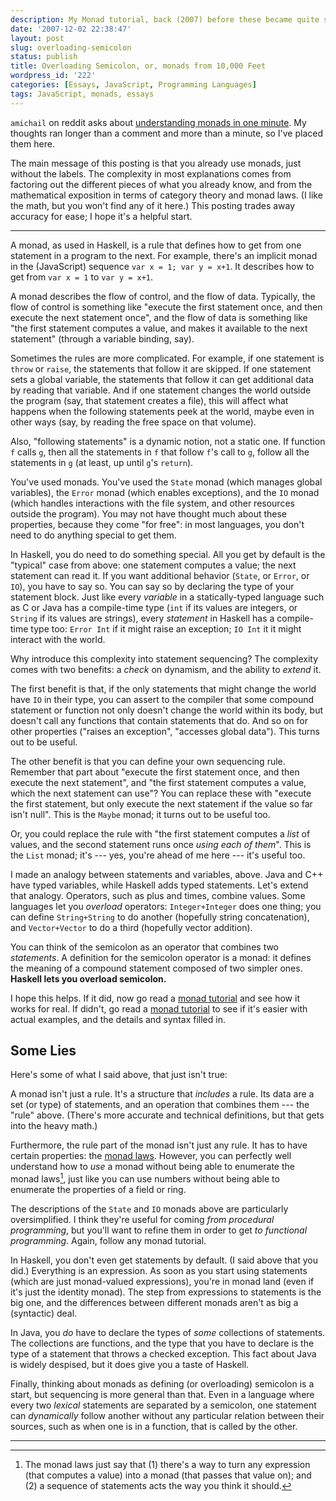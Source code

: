```yaml
---
description: My Monad tutorial, back (2007) before these became quite so much a thing
date: '2007-12-02 22:38:47'
layout: post
slug: overloading-semicolon
status: publish
title: Overloading Semicolon, or, monads from 10,000 Feet
wordpress_id: '222'
categories: [Essays, JavaScript, Programming Languages]
tags: JavaScript, monads, essays
---
```


`amichail` on reddit asks about [understanding monads in one minute](http://programming.reddit.com/info/61ydi/comments/).   My thoughts ran longer than a comment and more than a minute, so I've placed them here.

<!-- more -->

The main message of this posting is that you already use monads, just without the labels.  The complexity in most explanations comes from factoring out the different pieces of what you already know, and from the mathematical exposition in terms of category theory and monad laws.  (I like the math, but you won't find any of it here.) This posting trades away accuracy for ease; I hope it's a helpful start.

---

A monad, as used in Haskell, is a rule that defines how to get from one statement in a program to the next.  For example, there's an implicit monad in the (JavaScript) sequence `var x = 1; var y = x+1`.  It describes how to get from `var x = 1` to `var y = x+1`.

A monad describes the flow of control, and the flow of data.  Typically, the flow of control is something like "execute the first statement once, and then execute the next statement once", and the flow of data is something like "the first statement computes a value, and makes it available to the next statement" (through a variable binding, say).

Sometimes the rules are more complicated.  For example, if one statement is `throw` or `raise`, the statements that follow it are skipped.  If one statement sets a global variable, the statements that follow it can get additional data by reading that variable.  And if one statement changes the world outside the program (say, that statement creates a file), this will affect what happens when the following statements peek at the world, maybe even in other ways (say, by reading the free space on that volume).

Also, "following statements" is a dynamic notion, not a static one.  If function `f` calls `g`, then all the statements in `f` that follow `f`'s call to `g`, follow all the statements in `g` (at least, up until `g`'s `return`).

You've used monads.  You've used the `State` monad (which manages global variables), the `Error` monad (which enables exceptions), and the `IO` monad (which handles interactions with the file system, and other resources outside the program).  You may not have thought much about these properties, because they come "for free": in most languages, you don't need to do anything special to get them.

In Haskell, you do need to do something special.  All you get by default is the "typical" case from above: one statement computes a value; the next statement can read it.  If you want additional behavior (`State`, or `Error`, or `IO`), you have to say so.  You can say so by declaring the type of your statement block.  Just like every _variable_ in a statically-typed language such as C or Java has a compile-time type (`int` if its values are integers, or `String` if its values are strings), every _statement_ in Haskell has a compile-time type too:  `Error Int` if it might raise an exception; `IO Int` it it might interact with the world.

Why introduce this complexity into statement sequencing?  The complexity comes with two benefits: a _check_ on dynamism, and the ability to _extend_ it.

The first benefit is that, if the only statements that might change the world have `IO` in their type, you can assert to the compiler that some compound statement or function not only doesn't change the world within its body, but doesn't call any functions that contain statements that do.  And so on for other properties ("raises an exception", "accesses global data"). This turns out to be useful.

The other benefit is that you can define your own sequencing rule.  Remember that part about "execute the first statement once, and then execute the next statement", and "the first statement computes a value, which the next statement can use"?  You can replace these with "execute the first statement, but only execute the next statement if the value so far isn't null".  This is the `Maybe` monad; it turns out to be useful too.

Or, you could replace the rule with "the first statement computes a *list* of values, and the second statement runs once *using each of them*".  This is the `List` monad; it's --- yes, you're ahead of me here --- it's useful too.

I made an analogy between statements and variables, above. Java and C++ have typed variables, while Haskell adds typed statements.  Let's extend that analogy.  Operators, such as plus and times, combine values.  Some languages let you _overload_ operators: `Integer+Integer` does one thing; you can define `String+String` to do another (hopefully string concatenation), and `Vector+Vector` to do a third (hopefully vector addition).

You can think of the semicolon as an operator that combines two _statements_.  A definition for the semicolon operator is a monad: it defines the meaning of a compound statement composed of two simpler ones.  **Haskell lets you overload semicolon.**

I hope this helps.  If it did, now go read a [monad tutorial](http://www.google.com/search?q=monad+tutorial) and see how it works for real.  If didn't, go read a [monad tutorial](http://www.google.com/search?q=monad+tutorial) to see if it's easier with actual examples, and the details and syntax filled in.

## Some Lies

Here's some of what I said above, that just isn't true:

A monad isn't just a rule.  It's a structure that *includes* a rule.  Its data are a set (or type) of statements, and an operation that combines them --- the "rule" above.  (There's more accurate and technical definitions, but that gets into the heavy math.)

Furthermore, the rule part of the monad isn't just any rule.  It has to have certain properties: the [monad laws](http://www.google.com/search?q=monad+laws).  However, you can perfectly well understand how to *use* a monad without being able to enumerate the monad laws[^1], just like you can use numbers without being able to enumerate the properties of a field or ring.

The descriptions of the `State` and `IO` monads above are particularly oversimplified.  I think they're useful for coming *from* *procedural programming*, but you'll want to refine them in order to get *to functional programming*.  Again, follow any monad tutorial.

In Haskell, you don't even get statements by default.  (I said above that you did.)  Everything is an expression.  As soon as you start using statements (which are just monad-valued expressions), you're in monad land (even if it's just the identity monad).  The step from expressions to statements is the big one, and the differences between different monads aren't as big a (syntactic) deal.

In Java, you _do_ have to declare the types of _some_ collections of statements.  The collections are functions, and the type that you have to declare is the type of a statement that throws a checked exception.  This fact about Java is widely despised, but it does give you a taste of Haskell.

Finally, thinking about monads as defining (or overloading) semicolon is a start, but sequencing is more general than that.  Even in a language where every two *lexical* statements are separated by a semicolon, one statement can _dynamically_ follow another without any particular relation between their sources, such as when one is in a function, that is called by the other.

---

[^1]: The monad laws just say that (1) there's a way to turn any expression (that computes a value) into a monad (that passes that value on); and (2) a sequence  of statements acts the way you think it should.

